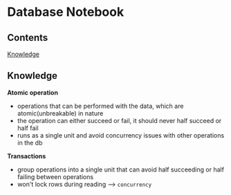 # Database Notebook

## Contents

[Knowledge](#knowledge)

## Knowledge

**Atomic operation**
* operations that can be performed with the data, which are atomic(unbreakable) in nature
* the operation can either succeed or fail, it should never half succeed or half fail
* runs as a single unit and avoid concurrency issues with other operations in the db

**Transactions**
* group operations into a single unit that can avoid half succeeding or half failing between operations
* won't lock rows during reading --> `concurrency`